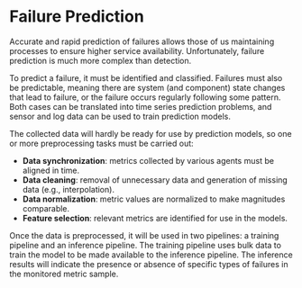 # Failure Prediction
Accurate and rapid prediction of failures allows those of us maintaining processes to ensure higher service availability. Unfortunately, failure prediction is much more complex than detection.

To predict a failure, it must be identified and classified. Failures must also be predictable, meaning there are system (and component) state changes that lead to failure, or the failure occurs regularly following some pattern. Both cases can be translated into time series prediction problems, and sensor and log data can be used to train prediction models.

The collected data will hardly be ready for use by prediction models, so one or more preprocessing tasks must be carried out:
* **Data synchronization**: metrics collected by various agents must be aligned in time.
* **Data cleaning**: removal of unnecessary data and generation of missing data (e.g., interpolation).
* **Data normalization**: metric values are normalized to make magnitudes comparable.
* **Feature selection**: relevant metrics are identified for use in the models.

Once the data is preprocessed, it will be used in two pipelines: a training pipeline and an inference pipeline. The training pipeline uses bulk data to train the model to be made available to the inference pipeline. The inference results will indicate the presence or absence of specific types of failures in the monitored metric sample.
